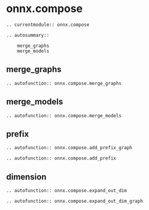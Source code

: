 # onnx.compose

```{eval-rst}
.. currentmodule:: onnx.compose
```

```{eval-rst}
.. autosummary::

    merge_graphs
    merge_models
```

## merge_graphs

```{eval-rst}
.. autofunction:: onnx.compose.merge_graphs
```

## merge_models

```{eval-rst}
.. autofunction:: onnx.compose.merge_models
```

## prefix

```{eval-rst}
.. autofunction:: onnx.compose.add_prefix_graph
```

```{eval-rst}
.. autofunction:: onnx.compose.add_prefix
```

## dimension

```{eval-rst}
.. autofunction:: onnx.compose.expand_out_dim
```

```{eval-rst}
.. autofunction:: onnx.compose.expand_out_dim_graph
```
